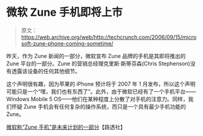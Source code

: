 # 微软 Zune 手机即将上市

> 原文：<https://web.archive.org/web/http://techcrunch.com/2006/09/15/microsoft-zune-phone-coming-sometime/>

昨天，作为 Zune 新闻的一部分，微软宣布 Zune 品牌的手机是其即将推出的 Zune 平台的一部分。Zune 的营销总经理克里斯·斯蒂芬森(Chris Stephenson)没有透露该设备的任何其他细节。

这个声明很有趣，因为苹果的 iPhone 预计将于 2007 年 1 月发布，所以这个声明可能只是一个“嘿，我们也有东西了”。此外，由于微软已经有了一个手机平台——Windows Mobile 5 OS——他们在某种程度上分散了对手机的注意力。同样，我们怀疑 Zune 手机会有任何复杂的操作系统，而只是一个具有最少手机功能的 Zune。

[微软称“Zune 手机”是未来计划的一部分](https://web.archive.org/web/20151001122139/http://today.reuters.com/news/articleinvesting.aspx?view=CN&storyID=2006-09-14T210638Z_01_N14304886_RTRIDST_0_TECH-MICROSOFT-ZUNE-PHONE-URGENT.XML&rpc=66&type=qcna)【路透社】